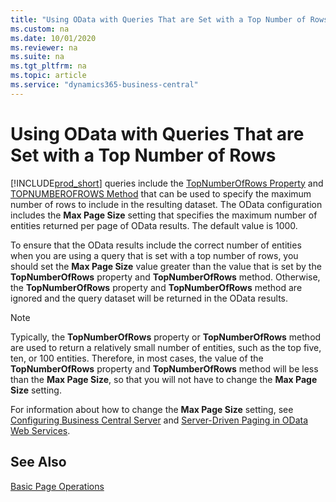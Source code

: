 ```yaml
---
title: "Using OData with Queries That are Set with a Top Number of Rows"
ms.custom: na
ms.date: 10/01/2020
ms.reviewer: na
ms.suite: na
ms.tgt_pltfrm: na
ms.topic: article
ms.service: "dynamics365-business-central"
---
```

# Using OData with Queries That are Set with a Top Number of Rows

[!INCLUDE[prod_short](../developer/includes/prod_short.md)] queries include the [TopNumberOfRows Property](../developer/properties/devenv-TopNumberOfRows-Property.md) and [TOPNUMBEROFROWS Method](../developer/methods/devenv-TOPNUMBEROFROWS-method.md) that can be used to specify the maximum number of rows to include in the resulting dataset. The OData configuration includes the **Max Page Size** setting that specifies the maximum number of entities returned per page of OData results. The default value is 1000.  
  
 To ensure that the OData results include the correct number of entities when you are using a query that is set with a top number of rows, you should set the **Max Page Size** value greater than the value that is set by the **TopNumberOfRows**  property and **TopNumberOfRows**  method. Otherwise, the **TopNumberOfRows** property and **TopNumberOfRows** method are ignored and the query dataset will be returned in the OData results.  
  
> [!NOTE]  
>  Typically, the **TopNumberOfRows** property or **TopNumberOfRows** method are used to return a relatively small number of entities, such as the top five, ten, or 100 entities. Therefore, in most cases, the value of the **TopNumberOfRows** property and **TopNumberOfRows** method will be less than the **Max Page Size**, so that you will not have to change the **Max Page Size** setting.  
  
 For information about how to change the **Max Page Size** setting, see [Configuring Business Central Server](../administration/configure-server-instance.md) and [Server-Driven Paging in OData Web Services](Server-Driven-Paging-in-OData-Web-Services.md).

## See Also  
 [Basic Page Operations](Basic-Page-Operations.md)